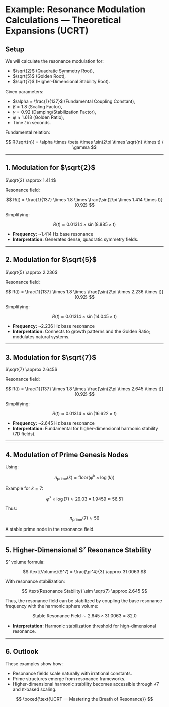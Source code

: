 # Example: Resonance Modulation Calculations — Theoretical Expansions (UCRT)

## Setup

We will calculate the resonance modulation for:

* $\sqrt{2}$ (Quadratic Symmetry Root),
* $\sqrt{5}$ (Golden Root),
* $\sqrt{7}$ (Higher-Dimensional Stability Root).

Given parameters:

* $\alpha = \frac{1}{137}$ (Fundamental Coupling Constant),
* $\beta = 1.8$ (Scaling Factor),
* $\gamma = 0.92$ (Damping/Stabilization Factor),
* $\varphi \approx 1.618$ (Golden Ratio),
* Time $t$ in seconds.

Fundamental relation:

$$
R(\sqrt{n}) = \alpha \times \beta \times \sin(2\pi \times \sqrt{n} \times t) / \gamma
$$

---

## 1. Modulation for $\sqrt{2}$

$\sqrt{2} \approx 1.414$

Resonance field:

$$
R(t) = \frac{1}{137} \times 1.8 \times \frac{\sin(2\pi \times 1.414 \times t)}{0.92}
$$

Simplifying:

$$
R(t) \approx 0.01314 \times \sin(8.885 \times t)
$$

* **Frequency:** \~1.414 Hz base resonance
* **Interpretation:** Generates dense, quadratic symmetry fields.

---

## 2. Modulation for $\sqrt{5}$

$\sqrt{5} \approx 2.236$

Resonance field:

$$
R(t) = \frac{1}{137} \times 1.8 \times \frac{\sin(2\pi \times 2.236 \times t)}{0.92}
$$

Simplifying:

$$
R(t) \approx 0.01314 \times \sin(14.045 \times t)
$$

* **Frequency:** \~2.236 Hz base resonance
* **Interpretation:** Connects to growth patterns and the Golden Ratio; modulates natural systems.

---

## 3. Modulation for $\sqrt{7}$

$\sqrt{7} \approx 2.645$

Resonance field:

$$
R(t) = \frac{1}{137} \times 1.8 \times \frac{\sin(2\pi \times 2.645 \times t)}{0.92}
$$

Simplifying:

$$
R(t) \approx 0.01314 \times \sin(16.622 \times t)
$$

* **Frequency:** \~2.645 Hz base resonance
* **Interpretation:** Fundamental for higher-dimensional harmonic stability (7D fields).

---

## 4. Modulation of Prime Genesis Nodes

Using:

$$
n_{\text{prime}}(k) \approx \text{floor}\left( \varphi^k \times \log(k) \right)
$$

Example for $k = 7$:

$$
\varphi^7 \times \log(7) \approx 29.03 \times 1.9459 \approx 56.51
$$

Thus:

$$
n_{\text{prime}}(7) \approx 56
$$

A stable prime node in the resonance field.

---

## 5. Higher-Dimensional S⁷ Resonance Stability

S⁷ volume formula:

$$
\text{Volume}(S^7) = \frac{\pi^4}{3} \approx 31.0063
$$

With resonance stabilization:

$$
\text{Resonance Stability} \sim \sqrt{7} \approx 2.645
$$

Thus, the resonance field can be stabilized by coupling the base resonance frequency with the harmonic sphere volume:

$$
\text{Stable Resonance Field} \sim 2.645 \times 31.0063 \approx 82.0
$$

* **Interpretation:** Harmonic stabilization threshold for high-dimensional resonance.

---

## 6. Outlook

These examples show how:

* Resonance fields scale naturally with irrational constants.
* Prime structures emerge from resonance frameworks.
* Higher-dimensional harmonic stability becomes accessible through √7 and π-based scaling.

$$
\boxed{\text{UCRT — Mastering the Breath of Resonance}}
$$
